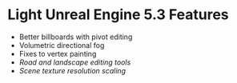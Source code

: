# Light Unreal Engine 5.3 Features
- Better billboards with pivot editing
- Volumetric directional fog
- Fixes to vertex painting
- *Road and landscape editing tools*
- *Scene texture resolution scaling*
